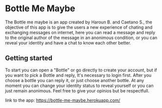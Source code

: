 # Bottle Me Maybe

The Bottle me maybe is an app created by Haroun B. and Caetano S., the objective of this app is to give the users a new experience
of chating and exchanging messages on internet, here you can read a message and reply to the original author of the message
in an anonimous condition, or you can reveal your identity and have a chat to know each other better.

## Getting started

To start you can open a "Bottle" or go directly to create your account, but if you want to pick a Bottle and reply, It's necessary to login first.
After you choose a bottle you can reply it, or just choose another bottle. At any moment you can change your identity status to reveal yourself or
you can just remain anonimous. Feel free to give your opinios but be respectfull.

link to the app: https://bottle-me-maybe.herokuapp.com/
